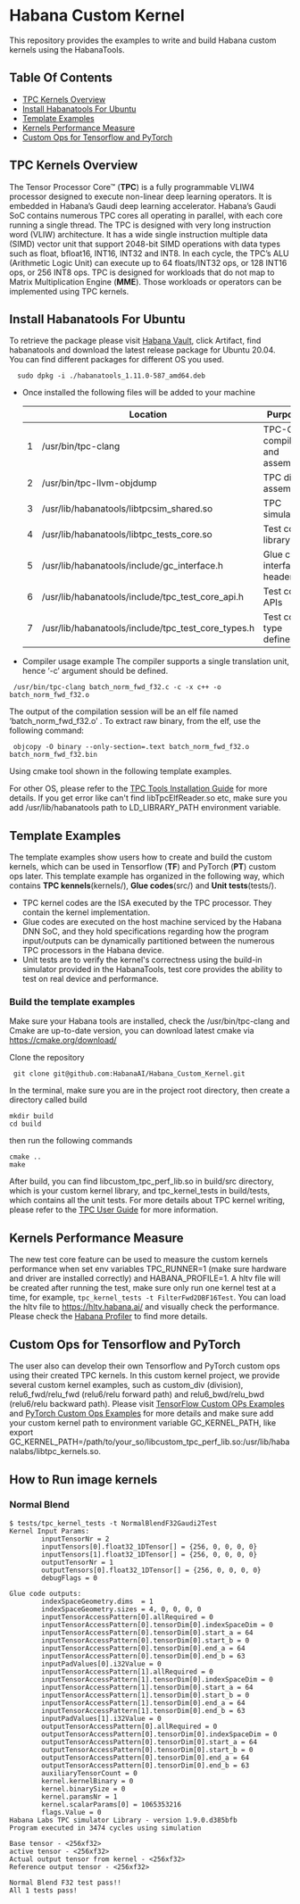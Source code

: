 # Habana Custom Kernel
This repository provides the examples to write and build Habana custom kernels using the HabanaTools.

## Table Of Contents
* [TPC Kernels Overview](#tpc-kernels-overview)
* [Install Habanatools For Ubuntu](#install-habanatools-for-ubuntu)
* [Template Examples](#template-examples)
* [Kernels Performance Measure](#kernels-performance-measure)
* [Custom Ops for Tensorflow and PyTorch](#custom-ops-for-tensorflow-and-pytorch)

## TPC Kernels Overview
The Tensor Processor Core™ (**TPC**) is a fully programmable VLIW4 processor designed to execute non-linear deep learning operators. It is embedded in Habana’s Gaudi deep learning accelerator. Habana’s Gaudi SoC contains numerous TPC cores all operating in parallel, with each core running a single thread. The TPC is designed with very long instruction word (VLIW) architecture. It has a wide single instruction multiple data (SIMD) vector unit that support 2048-bit SIMD operations with data types such as float, bfloat16, INT16, INT32 and INT8. In each cycle, the TPC’s ALU (Arithmetic Logic Unit) can execute up to 64 floats/INT32 ops, or 128 INT16 ops, or 256 INT8 ops.
TPC is designed for workloads that do not map to Matrix Multiplication Engine (**MME**). Those workloads or operators can be implemented using TPC kernels. 

## Install Habanatools For Ubuntu
To retrieve the package please visit [Habana Vault](https://vault.habana.ai/ui/repos/tree/General/debian/focal/pool/main/h/habanatools/habanatools_1.10.0-494_amd64.deb), click Artifact, find habanatools and download the latest release package for Ubuntu 20.04. You can find different packages for different OS you used. 
```  
  sudo dpkg -i ./habanatools_1.11.0-587_amd64.deb
```
- Once installed the following files will be added to your machine 
  
  |  |Location | Purpose  |
  |--|--------------------|-----------------------------|
  |1 | /usr/bin/tpc-clang | TPC-C compiler and assembler |
  |2 | /usr/bin/tpc-llvm-objdump | TPC dis-assembler|
  |3 | /usr/lib/habanatools/libtpcsim_shared.so | TPC simulator|
  |4 | /usr/lib/habanatools/libtpc_tests_core.so | Test core library |  
  |5 | /usr/lib/habanatools/include/gc_interface.h | Glue code interface header |
  |6 | /usr/lib/habanatools/include/tpc_test_core_api.h |Test core APIs |
  |7 | /usr/lib/habanatools/include/tpc_test_core_types.h | Test core type defines |  
      
- Compiler usage example
The compiler supports a single translation unit, hence ‘-c’ argument should be defined.
```  
 /usr/bin/tpc-clang batch_norm_fwd_f32.c -c -x c++ -o batch_norm_fwd_f32.o
```  
The output of the compilation session will be an elf file named ‘batch_norm_fwd_f32.o’ . To extract raw binary, from the elf, use the following command:
```  
 objcopy -O binary --only-section=.text batch_norm_fwd_f32.o batch_norm_fwd_f32.bin 
```  
Using cmake tool shown in the following template examples.
    
For other OS, please refer to the [TPC Tools Installation Guide](https://docs.habana.ai/en/latest/TPC_Tools_Installation/TPC_Tools_Installation_Guide.html) for more details. If you get error like can't find libTpcElfReader.so etc, make sure you add /usr/lib/habanatools path to LD_LIBRARY_PATH environment variable.

## Template Examples
The template examples show users how to create and build the custom kernels, which can be used in Tensorflow (**TF**) and PyTorch (**PT**) custom ops later.
This template example has organized in the following way, which contains **TPC kennels**(kernels/), **Glue codes**(src/) and **Unit tests**(tests/).
* TPC kernel codes are the ISA executed by the TPC processor. They contain the kernel implementation.
* Glue codes are executed on the host machine serviced by the Habana DNN SoC, and they hold specifications regarding how the program input/outputs can be dynamically partitioned between the numerous TPC processors in the Habana device.
* Unit tests are to verify the kernel's correctness using the build-in simulator provided in the HabanaTools, test core provides the ability to test on real device and performance.

### Build the template examples
Make sure your Habana tools are installed, check the /usr/bin/tpc-clang and Cmake are up-to-date version, you can download latest cmake via <https://cmake.org/download/>

Clone the repository
```  
 git clone git@github.com:HabanaAI/Habana_Custom_Kernel.git
``` 
In the terminal, make sure you are in the project root directory, then create a directory called build
```  
mkdir build
cd build
```  
then run the following commands
```  
cmake ..
make
```  
After build, you can find libcustom_tpc_perf_lib.so in build/src directory, which is your custom kernel library, and tpc_kernel_tests in build/tests, which contains all the unit tests.
For more details about TPC kernel writing, please refer to the [TPC User Guide](https://docs.habana.ai/en/latest/TPC_User_Guide/TPC_User_Guide.html) for more information.

## Kernels Performance Measure
The new test core feature can be used to measure the custom kernels performance when set env variables TPC_RUNNER=1 (make sure hardware and driver are installed correctly) and HABANA_PROFILE=1. A hltv file will be created after running the test, make sure only run one kernel test at a time, for example, `tpc_kernel_tests -t FilterFwd2DBF16Test`. You can load the hltv file to https://hltv.habana.ai/ and visually check the performance.  Please check the [Habana Profiler](https://docs.habana.ai/en/latest/Profiling/index.html) to find more details.

## Custom Ops for Tensorflow and PyTorch
The user also can develop their own Tensorflow and PyTorch custom ops using their created TPC kernels. In this custom kernel project, we provide several custom kernel examples, such as custom_div (division), relu6_fwd/relu_fwd (relu6/relu forward path) and relu6_bwd/relu_bwd (relu6/relu backward path). Please visit [TensorFlow Custom OPs Examples](https://github.com/HabanaAI/Model-References/tree/master/TensorFlow/examples/custom_op) and [PyTorch Custom Ops Examples](https://github.com/HabanaAI/Model-References/tree/master/PyTorch/examples/custom_op/custom_relu) for more details and make sure add your custom kernel path to environment variable GC_KERNEL_PATH, like export GC_KERNEL_PATH=/path/to/your_so/libcustom_tpc_perf_lib.so:/usr/lib/habanalabs/libtpc_kernels.so.

## How to Run image kernels

### Normal Blend

```
$ tests/tpc_kernel_tests -t NormalBlendF32Gaudi2Test
Kernel Input Params:
        inputTensorNr = 2
        inputTensors[0].float32_1DTensor[] = {256, 0, 0, 0, 0}
        inputTensors[1].float32_1DTensor[] = {256, 0, 0, 0, 0}
        outputTensorNr = 1
        outputTensors[0].float32_1DTensor[] = {256, 0, 0, 0, 0}
        debugFlags = 0

Glue code outputs:
        indexSpaceGeometry.dims  = 1
        indexSpaceGeometry.sizes = 4, 0, 0, 0, 0
        inputTensorAccessPattern[0].allRequired = 0
        inputTensorAccessPattern[0].tensorDim[0].indexSpaceDim = 0
        inputTensorAccessPattern[0].tensorDim[0].start_a = 64
        inputTensorAccessPattern[0].tensorDim[0].start_b = 0
        inputTensorAccessPattern[0].tensorDim[0].end_a = 64
        inputTensorAccessPattern[0].tensorDim[0].end_b = 63
        inputPadValues[0].i32Value = 0
        inputTensorAccessPattern[1].allRequired = 0
        inputTensorAccessPattern[1].tensorDim[0].indexSpaceDim = 0
        inputTensorAccessPattern[1].tensorDim[0].start_a = 64
        inputTensorAccessPattern[1].tensorDim[0].start_b = 0
        inputTensorAccessPattern[1].tensorDim[0].end_a = 64
        inputTensorAccessPattern[1].tensorDim[0].end_b = 63
        inputPadValues[1].i32Value = 0
        outputTensorAccessPattern[0].allRequired = 0
        outputTensorAccessPattern[0].tensorDim[0].indexSpaceDim = 0
        outputTensorAccessPattern[0].tensorDim[0].start_a = 64
        outputTensorAccessPattern[0].tensorDim[0].start_b = 0
        outputTensorAccessPattern[0].tensorDim[0].end_a = 64
        outputTensorAccessPattern[0].tensorDim[0].end_b = 63
        auxiliaryTensorCount = 0
        kernel.kernelBinary = 0
        kernel.binarySize = 0
        kernel.paramsNr = 1
        kernel.scalarParams[0] = 1065353216
        flags.Value = 0
Habana Labs TPC simulator Library - version 1.9.0.d385bfb
Program executed in 3474 cycles using simulation

Base tensor - <256xf32>
active tensor - <256xf32>
Actual output tensor from kernel - <256xf32>
Reference output tensor - <256xf32>

Normal Blend F32 test pass!!
All 1 tests pass!
```
